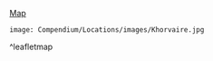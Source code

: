 [Map](https://i.imgur.com/jH8j3mJ.jpg)

```leaflet
image: Compendium/Locations/images/Khorvaire.jpg
```

^leafletmap

```leaflet
```